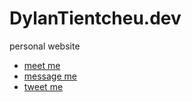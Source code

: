 # DylanTientcheu.dev

personal website

- [meet me](https://dylantientcheu.dev)
- [message me](mailto:hi@dylantientcheu.dev)
- [tweet me](https://twitter.com/dylantientcheu)
